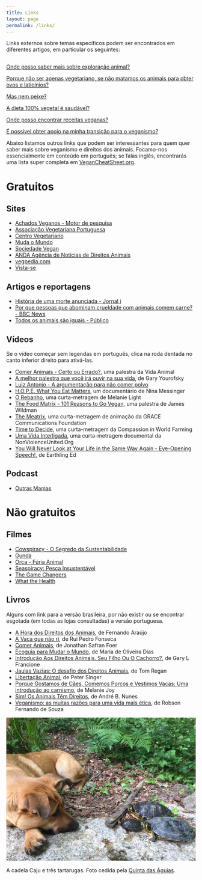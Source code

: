 ```yaml
---
title: Links
layout: page
permalink: /links/
---
```


Links externos sobre temas específicos podem ser encontrados em diferentes artigos, em particular os seguintes:

<p class="question-list" style="padding-top:15px">
  <a href="/onde-posso-saber-mais-sobre-exploracao-animal#links">Onde posso saber mais sobre exploração animal?</a>
</p>
<p class="question-list">
  <a href="/porque-nao-ser-apenas-vegetariano-se-nao-matamos-os-animais-para-obter-ovos-e-laticinios#links">Porque não ser apenas vegetariano, se não matamos os animais para obter ovos e laticínios?</a>
</p>
<p class="question-list">
  <a href="/mas-nem-peixe#links">Mas nem peixe?</a>
</p>
<p class="question-list">
  <a href="/a-dieta-100-vegetal-e-saudavel#links">A dieta 100% vegetal é saudável?</a>
</p>
<p class="question-list">
  <a href="/onde-posso-encontrar-receitas-veganas#links">Onde posso encontrar receitas veganas?</a>
</p>
<p class="question-list">
  <a href="/e-possivel-obter-apoio-na-minha-transicao-para-o-veganismo/">É possível obter apoio na minha transição para o veganismo?</a>
</p>

Abaixo listamos outros links que podem ser interessantes para quem quer saber mais sobre veganismo e direitos dos animais. Focamo-nos essencialmente em conteúdo em português; se falas inglês, encontrarás uma lista super completa em [VeganCheatSheet.org](https://vegancheatsheet.org).

# Gratuitos

## Sites
* [Achados Veganos - Motor de pesquisa](https://achadosveganos.vspot.pt)
* [Associação Vegetariana Portuguesa](https://www.avp.org.pt)
* [Centro Vegetariano](https://www.centrovegetariano.org)
* [Muda o Mundo](https://www.mudaomundo.org)
* [Sociedade Vegan](https://sociedadevegan.com)
* [ANDA Agência de Notícias de Direitos Animais](https://www.anda.jor.br)
* [vegpedia.com](https://vegpedia.com)
* [Vista-se](https://www.vista-se.com.br)

## Artigos e reportagens
* [História de uma morte anunciada - Jornal i](https://ionline.sapo.pt/artigo/397736/historia-de-uma-morte-anunciada?seccao=Portugal_i)
* [Por que pessoas que abominam crueldade com animais comem carne? - BBC News](https://www.bbc.com/portuguese/vert-fut-47701819)
* [Todos os animais são iguais - Público](https://www.publico.pt/2000/09/30/jornal/todos-os-animais-sao-iguais-149432)

## Vídeos

Se o vídeo começar sem legendas em português, clica na roda dentada no canto inferior direito para ativá-las.

* [Comer Animais - Certo ou Errado?](https://www.youtube.com/watch?v=bUTcXSX2BKc&cc_load_policy=1&cc_lang_pref=pt), uma palestra da Vida Animal
* [A melhor palestra que você irá ouvir na sua vida](https://www.youtube.com/watch?v=8bH-doHSY_o&cc_load_policy=1&cc_lang_pref=pt), de Gary Yourofsky
* [Luiz Antonio - A argumentação para não comer polvo](https://www.youtube.com/watch?v=NX4O6smZrLE&cc_load_policy=1&cc_lang_pref=pt)
* [H.O.P.E. What You Eat Matters](https://www.youtube.com/watch?v=FprMvJYnD44&cc_load_policy=1&cc_lang_pref=pt), um documentário de Nina Messinger
* [O Rebanho](https://www.youtube.com/watch?v=_FKEA_1RRUg&cc_load_policy=1&cc_lang_pref=pt), uma curta-metragem de Melanie Light
* [The Food Matrix - 101 Reasons to Go Vegan](https://www.youtube.com/watch?v=YnQb58BoBQw&cc_load_policy=1&cc_lang_pref=pt), uma palestra de James Wildman
* [The Meatrix](https://www.youtube.com/watch?v=8069oD3vGBU&cc_load_policy=1&cc_lang_pref=pt), uma curta-metragem de animação da GRACE Communications Foundation
* [Time to Decide](https://www.youtube.com/watch?v=BYnnuXlqdGQ&cc_load_policy=1&cc_lang_pref=pt), uma curta-metragem da Compassion in World Farming 
* [Uma Vida Interligada](https://www.youtube.com/watch?v=eSWh9RLWpcg&cc_load_policy=1&cc_lang_pref=pt), uma curta-metragem documental da NonViolenceUnited.Org
* [You Will Never Look at Your Life in the Same Way Again - Eye-Opening Speech!](https://www.youtube.com/watch?v=Z3u7hXpOm58&cc_load_policy=1&cc_lang_pref=pt), de Earthling Ed

## Podcast

* [Outras Mamas](https://medium.com/outras-mamas-podcast)

# Não gratuitos

## Filmes
* [Cowspiracy - O Segredo da Sustentabilidade](https://www.netflix.com/pt/title/80033772)
* [Gunda](https://www.gunda.movie)
* [Orca - Fúria Animal](https://www.netflix.com/pt/title/70267802)
* [Seaspiracy: Pesca Insustentável](https://www.netflix.com/pt/title/81014008)
* [The Game Changers](https://www.netflix.com/pt/title/81157840)
* [What the Health](https://www.netflix.com/pt/title/80174177)

## Livros

Alguns com link para a versão brasileira, por não existir ou se encontrar esgotada (em todas as lojas consultadas) a versão portuguesa.

* [A Hora dos Direitos dos Animais](https://www.almedina.net/a-hora-dos-direitos-dos-animais-1563796294.html), de Fernando Araújo
* [ A Vaca que não ri](https://www.livroshorizonte.pt/produto/a-vaca-que-nao-ri), de Rui Pedro Fonseca
* [Comer Animais](https://www.amazon.com/Comer-Animais-Em-Portugues-Brasil/dp/8532526055?currency=EUR&language=pt_BR), de Jonathan Safran Foer
* [Ecoguia para Mudar o Mundo](https://nascente.pt/livros/ecoguia-para-mudar-o-mundo), de Maria de Oliveira Dias
* [Introdução Aos Direitos Animais. Seu Filho Ou O Cachorro?](https://www.fnac.pt/mp10486019/Introducao-Aos-Direitos-Animais-Seu-Filho-Ou-O-Cachorro), de Gary L Francione
* [Jaulas Vazias: O desafio dos Direitos Animais](https://www.editax-loja.com/product/jaulas-vazias-o-desafio-dos-direitos-animais), de Tom Regan
* [Libertação Animal](https://www.fnac.pt/mp8664474/Libertacao-Animal?omnsearchpos=1), de Peter Singer
* [Porque Gostamos de Cães, Comemos Porcos e Vestimos Vacas: Uma introdução ao carnismo](https://www.bertrandeditora.pt/produtos/ficha/porque-gostamos-de-caes-comemos-porcos-e-vestimos-vacas/21942690), de Melanie Joy
* [Sim! Os Animais Têm Direitos](https://www.chiadobooks.com/livraria/sim-os-animais-tem-direitos), de André B. Nunes
* [Veganismo: as muitas razões para uma vida mais ética](https://veganagente.com.br/livro-veganismo/), de Robson Fernando de Souza

![[Foto da cadela Caju e três tartarugas na Quinta das Águias]](/assets/images/quinta_aguias_cadela_tartarugas.jpg "A cadela Caju e três tartarugas na Quinta das Águias")

<div class="img-caption">A cadela Caju e três tartarugas. Foto cedida pela <a href="https://www.facebook.com/associacaoquintadasaguias/photos/1152900774802359">Quinta das Águias</a>.</div>

